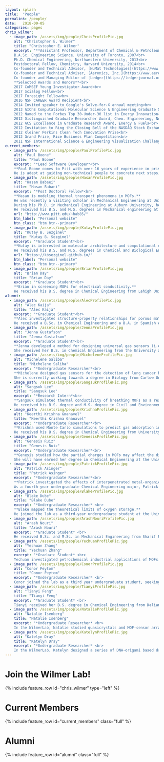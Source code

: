 ```yaml
---
layout: splash
title:  "People"
permalink: /people/
date:   2018-09-05
categories: pages
chris_wilmer:
  - image_path: /assets/img/people/ChrisProfilePic.jpg
    alt: "Christopher E. Wilmer"
    title: "Christopher E. Wilmer"
    excerpt: "**Assistant Professor, Department of Chemical & Petroleum Engineering**<br>
    B.A.Sc. Engineering Science, University of Toronto, 2007<br>
    Ph.D. Chemical Engineering, Northwestern University, 2013<br>
    Postdoctoral Fellow, Chemistry, Harvard University, 2014<br>
    Co-founder and Technical Advisor, [NuMat Technologies](https://www.numat-tech.com/)<br>
    Co-founder and Technical Adviser, [Aeronics, Inc.](https://www.aeronicsinc.com/)<br>
    Co-founder and Managing Editor of [Ledger](https://ledgerjournal.org/ojs/index.php/ledger)<br><br>
    **Selected Awards and Honors**<br>
    2017 CoMSEF Young Investigator Award<br>
    2017 Scialog Fellow<br>
    2017 Foresight Fellow<br>
    2016 NSF CAREER Award Recipient<br>
    2014 Invited speaker to Google's Solve-for-X annual meeting<br>
    2013 AIChE Computational Molecular Science & Engineering Graduate Student Award<br>
    2012 Named to the Forbes Top 30-Under-30 list in Energy Innovation<br>
    2012 Distinguished Graduate Researcher Award, Chem. Engineering, Northwestern Univ.<br>
    2012 ACS Excellence in Graduate Research Award, Energy & Fuels<br>
    2012 Invitation to Ring the Closing Bell of the NASDAQ Stock Exchange<br>
    2012 Kleiner Perkins Clean Tech Innovation Prize<br>
    2012 Grand Prize, Rice Business Plan Competition<br>
    2011 NSF International Science & Engineering Visualization Challenge Winner"
current_members:
  - image_path: /assets/img/people/PaulProfilePic.jpg
    alt: "Paul Boone"
    title: "Paul Boone"
    excerpt: "*Lead Software Developer*<br>
    **Paul Boone comes to Pitt with over 16 years of experience in private industry transforming ideas into actual software.**
    He is adept at guiding non-technical people to concrete next steps, but his software and technical experience is extensive and spans data warehousing, database design, optimization and management, data center operations, cloud devops and scaling on AWS, frontend and backend web application frameworks and linux for embedded devices.​"
  - image_path: /assets/img/people/HasanProfilePic.jpg
    alt: "Hasan Babaei"
    title: "Hasan Babaei"
    excerpt: "*Post Doctoral Fellow*<br>
    **Hasan is modeling thermal transport phenomena in MOFs.**
    He was recently a visiting scholar in Mechanical Engineering at University of Illinois at Urbana-Champaign.
    During his Ph.D. in Mechanical Engineering at Auburn University, he worked on thermal transport in nanostructure-enhanced phase change materials.
    He received his B.S. and M.S. degrees in Mechanical engineering at the Iran University of Science and Technology and the University of Tehran, respectively."
    url: "http://www.pitt.edu/~hab85/"
    btn_label: "Personal website"
    btn_class: "btm btn--primary"
  - image_path: /assets/img/people/KutayProfilePic.jpg
    alt: "Kutay B. Sezginel"
    title: "Kutay B. Sezginel"
    excerpt: "*Graduate Student*<br>
    **Kutay is interested in molecular architecture and computational materials design.**
    He received his B.S. and M.S. degrees in Chemical and Biological Engineering from Koç University in Istanbul focusing on methane storage in metal-organic frameworks. Currently he is investigating computational design of MOFs and investigating several properties such as drug delivery, adsorption, and thermal transport. He is also working on computational design of artificial molecular machines."
    url: "https://kbsezginel.github.io/"
    btn_label: "Personal website"
    btn_class: "btm btn--primary"
  - image_path: /assets/img/people/BrianProfilePic.jpg
    alt: "Brian Day"
    title: "Brian Day"
    excerpt: "*Graduate Student*<br>
    **Brian in screening MOFs for electrical conductivity.**
    He received his B.S. degree in Chemical Engineering from Lehigh University in 2016 where he worked on synthesizing nanoporous films. Previously at Pitt, he worked on developing nanostructured electrodes for lithium-metal batteries. Presently, he is investigating MOFs for electrical conductivity, and continuing to design MOF-based electronic noses."
alumni:
  - image_path: /assets/img/people/AlecProfilePic.jpg
    alt: "Alec Kaija"
    title: "Alec Kaija"
    excerpt: "*Graduate Student*<br>
    **Alec investigated structure-property relationships for porous materials.**
    He received a B.Sc. in Chemical Engineering and a B.A. in Spanish with a minor in Nuclear Engineering from the University of Rhode Island in 2014. During his PhD he investigated the structure-property relationships of porous materials for applications including high-pressure methane storage and carbon capture. Currently, Alec works at the Rand Corporation in Washington D.C. He is also a co-founder and Technical Adviser of [Aeronics, Inc](https://www.aeronicsinc.com/)."
  - image_path: /assets/img/people/JennaProfilePic.jpg
    alt: "Jenna Gustafson"
    title: "Jenna Gustafson"
    excerpt: "*Graduate Student*<br>
    **Jenna developed a method for designing universal gas sensors (i.e., an *electronic noses*).**
    She received her B.S. in Chemical Engineering from the University at Buffalo in 2014. She also spent a summer doing research at Stony Brook University, where she worked on synthesizing conductive polymers for energy storage applications. During her PhD, Jenna worked on designing a universal gas sensing array (i.e. an electronic nose) of MOFs. Now she works as a data scientist at CivicScience in Pittsburgh, PA."
  - image_path: /assets/img/people/MicheleneProfilePic.jpg
    alt: "Michelene Saliba"
    title: "Michelene Saliba"
    excerpt: "*Undergraduate Researcher*<br>
    **Michelene designed gas sensors for the detection of lung cancer biomarkers.**
    She is currently working towards a degree in Biology from Carlow University in Pittsburgh, PA."
  - image_path: /assets/img/people/SangsukProfilePic.png
    alt: "Sangsuk Lee"
    title: "Sangsuk Lee"
    excerpt: "*Research Intern*<br>
    **Sangsuk simulated thermal conductivity of breathing MOFs as a research intern in the Wilmer lab.**
    He received his B.S. degree and M.S. degree in Civil and Environmental Engineering from Korea University and Carnegie Mellon University, respectively. He ran experiments and data-driven models to investigate membrane permeability and selectivity with domestic and industrial wastewater. He will start a Ph.D. in Environmental Engineering at the University of Colorado-Boulder in Fall 2019, where he will be devoting to the development of advanced materials for water treatment."
  - image_path: /assets/img/people/KrishnaProfilePic.jpg
    alt: "Keerthi Krishna Gnanavel"
    title: "Keerthi Krishna Gnanavel"
    excerpt: "*Undergraduate Researcher*<br>
    **Krishna used Monte Carlo simulations to predict gas adsorption in MOFs.**
    He received his B.S. degree in Chemical Engineering from University of Pittsburgh."
  - image_path: /assets/img/people/GenesisProfilePic.jpg
    alt: "Genesis Ruiz"
    title: "Genesis Ruiz"
    excerpt: "*Undergraduate Researcher*<br>
    **Genesis studied how the partial charges in MOFs may affect the diffusion of gases.**
    She will have earned her degree in Chemical Engineering at the University of Puerto Rico, Mayaguez Campus, in 2019. She has researched in different areas such as Environmental Chemistry, Pharmaceutical and Bio-Medical Engineering. The latter at Washington State University, where she studied techniques for the isolation and purification of potential biomarkers for early diagnostics in cancerous diseases."
  - image_path: /assets/img/people/PatrickProfilePic.jpg
    alt: "Patrick Asinger"
    title: "Patrick Asinger"
    excerpt: "*Undergraduate Researcher*<br>
    **Patrick investigated the effects of interpenetrated metal-organic frameworks on thermal conductivity.**
    As a fourth-year undergraduate Chemical Engineering major, Patrick explored computational chemistry techniques to investigate the thermal conductivity of interpenetrated MOFs. He is now pursuing a PhD in chemical engineering."
  - image_path: /assets/img/people/BlakeProfilePic.jpg
    alt: "Blake Dube"
    title: "Blake Dube"
    excerpt: "*Undergraduate Researcher*​ <br>
    **Blake mapped the theoretical limits of oxygen storage.**
    He joined the lab as a third-year undergraduate student at the University of Pittsburgh, with a major in Chemical Engineering. Blake was awarded the Brackenridge Fellowship to continue his research with the goal of shedding new light on gas storage. He is a co-founder and CEO of [Aeronics, Inc](https://www.aeronicsinc.com/)."
  - image_path: /assets/img/people/ArashNouriProfilePic.jpg
    alt: "Arash Nouri"
    title: "Arash Nouri"
    excerpt: "*Graduate Student*​ <br>
    He received B.Sc. and M.Sc. in Mechanical Engineering from Sharif University of Technology (SUT). Now, he is getting a PhD in Computational Modeling & Simulation (CMS) where he works on turbulent flow modeling, and a M.Sc. in Chemical Engineering.​"
  - image_path: /assets/img/people/YechuanProfilePic.jpg
    alt: "Yechuan Zhang"
    title: "Yechuan Zhang"
    excerpt: "*Graduate Student*​ <br>
    Yechuan investigated petrochemical industrial applications of MOFs. He received his B.S. degree majoring in Oil and Gas Storage and Transportation Engineering. Now, he is pursuing his M.S. degree in Petroleum Engineering. He believes that there is a significant potential in using MOFs to separate impurities in oil and natural gas."
  - image_path: /assets/img/people/ConorProfilePic.jpg
    alt: "Conor Peytom"
    title: "Conor Peytom"
    excerpt: "*Undergraduate Researcher*​ <br>
    Conor joined the lab as a third year undergraduate student, seeking his B.S. in Chemical Engineering. In addition to his research, Conor completed a co-op with a Pittsburgh based process engineering firm, Venture Engineering & Construction."
  - image_path: /assets/img/people/TianyiProfilePic.jpg
    alt: "Tianyi Feng"
    title: "Tianyi Feng"
    excerpt: "*Graduate Student*​ <br>
    Tianyi received her B.S. degree in Chemical Engineering from Dalian University of Technology in China. Tianyi was twice awarded the National Scholarship as an undergraduate student, and was the leader of a National Undergraduate Training Program for Innovation named *the synthesis and flocculation properties of polymerized silicate containing magnesium sulfate, aluminum sulfate and ferric sulfate (PSMAF)*."
  - image_path: /assets/img/people/NatalieProfilePic.jpg
    alt: "Natalie Isenberg"
    title: "Natalie Isenberg"
    excerpt: "*Undergraduate Researcher*​ <br>
    In the WilmerLab, Natalie studied quasicrystals and MOF-sensor arrays using grand canonical Monte Carlo simulations to predict gas adsorption on the sensors."
  - image_path: /assets/img/people/KatelynProfilePic.jpg
    alt: "Katelyn Dray"
    title: "Katelyn Dray"
    excerpt: "*Undergraduate Researcher*​ <br>
    In the WilmerLab, Katelyn designed a series of DNA-origami based drug-delivery *tubes* and calculated drug diffusivity in them using molecular simulations."
---
```

<p> </p>

Join the Wilmer Lab!
====================

{% include feature_row id="chris_wilmer" type="left" %}

Current Members
===============

{% include feature_row id="current_members" class="full" %}

Alumni
======

{% include feature_row id="alumni" class="full" %}
